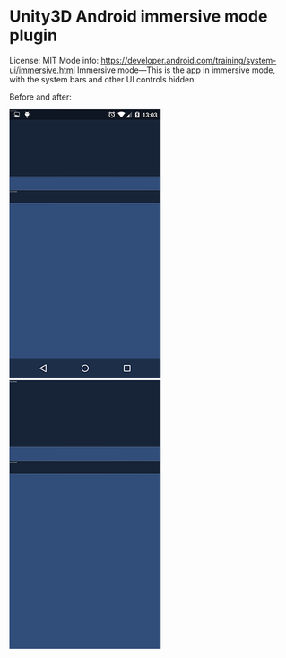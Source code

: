 Unity3D Android immersive mode plugin
=====
License: MIT
Mode info: https://developer.android.com/training/system-ui/immersive.html
Immersive mode—This is the app in immersive mode, with the system bars and other UI controls hidden

Before and after:

![Before](https://github.com/Agasper/unity-android-immersive-mode/blob/master/_before.png?raw=true "Before")
![After](https://github.com/Agasper/unity-android-immersive-mode/blob/master/_after.png?raw=true "After")
